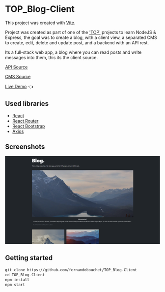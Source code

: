 # TOP_Blog-Client

This project was created with [Vite](https://vitejs.dev/).

Project was created as part of one of the ['TOP'](https://www.theodinproject.com/) projects to learn NodeJS & Express, the goal was to create a blog, with a client view,
a separated CMS to create, edit, delete and update post, and a backend with an API rest.

Its a full-stack web app, a blog where you can read posts and write messages into them, this its the client source.


[API Source](https://github.com/fernandobouchet/TOP_blog-api)

[CMS Source](https://github.com/fernandobouchet/TOP_Blog-admin)


[Live Demo](https://blog-top.vercel.app/) :point_left:


## Used libraries

- [React](https://reactjs.org/)
- [React Router](https://reactrouter.com/)
- [React Bootstrap](https://react-bootstrap.github.io/)
- [Axios](https://axios-http.com/docs/intro)


## Screenshots

![App Screenshot](https://github.com/fernandobouchet/TOP_Blog-Client/blob/main/project_preview.png?raw=true)

## Getting started

```
git clone https://github.com/fernandobouchet/TOP_Blog-Client
cd TOP_Blog-Client
npm install
npm start
```
